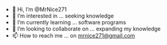 - 👋 Hi, I’m @MrNice271
- 👀 I’m interested in ... seeking knowledge 
- 🌱 I’m currently learning ... software programs 
- 💞️ I’m looking to collaborate on ... expanding my knowledge 
- 📫 How to reach me ... on mrnice271@gmail.com

<!---
MrNice271/MrNice271 is a ✨ special ✨ repository because its `README.md` (this file) appears on your GitHub profile.
You can click the Preview link to take a look at your changes.
--->
